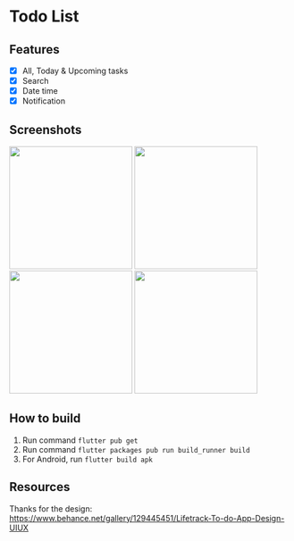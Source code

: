 # Todo List

## Features
- [x] All, Today & Upcoming tasks
- [x] Search
- [x] Date time
- [x] Notification

## Screenshots
<p float="left">
  <img src="https://user-images.githubusercontent.com/90912187/198841025-e24f145c-c5d7-4197-93f6-1c0b6e546e85.png" width="220" />
  <img src="https://user-images.githubusercontent.com/90912187/198841040-a8c3d10f-cdd4-4863-9f2c-83a1a996c219.png" width="220" />
  <img src="https://user-images.githubusercontent.com/90912187/198841053-a92c891c-1c2e-432f-8581-c9a73048d56b.png" width="220" />
  
  <img src="https://user-images.githubusercontent.com/90912187/198841073-536f6709-41cf-4ffd-8011-9ef613e5269f.png" width="220" />
</p>

## How to build
1. Run command `flutter pub get`
2. Run command `flutter packages pub run build_runner build`
3. For Android, run `flutter build apk`

## Resources
Thanks for the design: https://www.behance.net/gallery/129445451/Lifetrack-To-do-App-Design-UIUX
